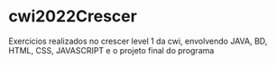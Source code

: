 # cwi2022Crescer

Exercicios realizados no crescer level 1 da cwi, envolvendo JAVA, BD, HTML, CSS, JAVASCRIPT e o projeto final do programa
